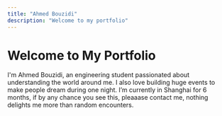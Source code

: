 ```yaml
---
title: "Ahmed Bouzidi"
description: "Welcome to my portfolio"
---
```


# Welcome to My Portfolio

I'm Ahmed Bouzidi, an engineering student passionated about understanding the world around me. I also love building huge events to make people dream during one night. I’m currently in Shanghai for 6 months, if by any chance you see this, pleaaase contact me, nothing delights me more than random encounters.



